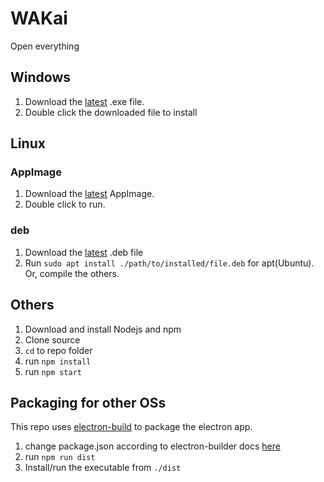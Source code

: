 # WAKai

Open everything

## Windows

1. Download the [latest](https://github.com/DhruvaSambrani/WAKai/releases/latest) .exe file.
2. Double click the downloaded file to install

## Linux

### AppImage

1. Download the [latest](https://github.com/DhruvaSambrani/WAKai/releases/latest) AppImage.
2. Double click to run.

### deb

1. Download the [latest](https://github.com/DhruvaSambrani/WAKai/releases/latest) .deb file
2. Run `sudo apt install ./path/to/installed/file.deb` for apt(Ubuntu). Or, compile the others.

## Others

1. Download and install Nodejs and npm
2. Clone source
3. `cd` to repo folder
4. run `npm install`
5. run `npm start`

## Packaging for other OSs

This repo uses [electron-build](https://www.electron.build) to package the electron app.

1. change package.json according to electron-builder docs [here](https://www.electron.build)
2. run `npm run dist`
3. Install/run the executable from `./dist`

